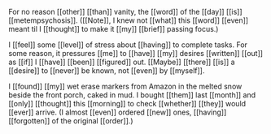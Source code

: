 For no reason [[other]] [[than]] vanity, the [[word]] of the [[day]] [[is]] [[metempsychosis]]. ([[Note]], I knew not [[what]] this [[word]] [[even]] meant til I [[thought]] to make it [[my]] [[brief]] passing focus.)

I [[feel]] some [[level]] of stress about [[having]] to complete tasks. For some reason, it pressures [[me]] to [[have]] [[my]] desires [[written]] [[out]] as [[if]] I [[have]] [[been]] [[figured]] out. [[Maybe]] [[there]] [[is]] a [[desire]] to [[never]] be known, not [[even]] by [[myself]].

I [[found]] [[my]] wet erase markers from Amazon in the melted snow beside the front porch, caked in mud. I bought [[them]] last [[month]] and [[only]] [[thought]] this [[morning]] to check [[whether]] [[they]] would [[ever]] arrive. (I almost [[even]] ordered [[new]] ones, [[having]] [[forgotten]] of the original [[order]].)

